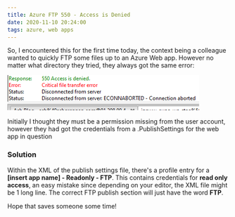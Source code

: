 ```yaml
---
title: Azure FTP 550 - Access is Denied
date: 2020-11-10 20:24:00
tags: azure, web apps
---
```


So, I encountered this for the first time today, the context being a colleague wanted to quickly FTP some files up to an Azure Web app. However no matter what directory they tried, they always got the same error:

![](azure-ftp-550/azure-550-ftp-error.PNG)

Initially I thought they must be a permission missing from the user account, however they had got the credentials from a .PublishSettings for the web app in question

### Solution

Within the XML of the publish settings file, there's a profile entry for a **[insert app name] - Readonly - FTP**. This contains credentials for **read only access**, an easy mistake since depending on your editor, the XML file might be 1 long line. The correct FTP publish section will just have the word **FTP**.

Hope that saves someone some time!



